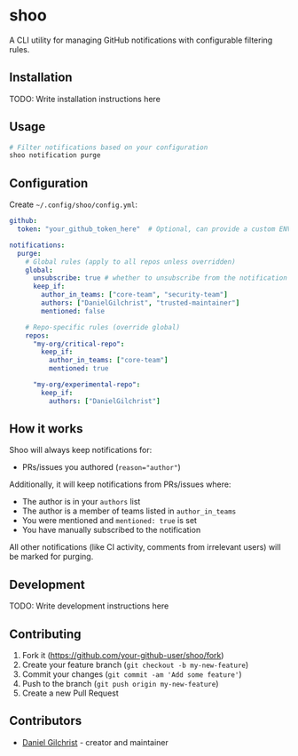 # shoo

A CLI utility for managing GitHub notifications with configurable filtering rules.

## Installation

TODO: Write installation instructions here

## Usage

```bash
# Filter notifications based on your configuration
shoo notification purge
```

## Configuration

Create `~/.config/shoo/config.yml`:

```yaml
github:
  token: "your_github_token_here"  # Optional, can provide a custom ENV variable with your token or just set SHOO_GITHUB_TOKEN

notifications:
  purge:
    # Global rules (apply to all repos unless overridden)
    global:
      unsubscribe: true # whether to unsubscribe from the notification so it never doesn't come back, default: false
      keep_if:
        author_in_teams: ["core-team", "security-team"]
        authors: ["DanielGilchrist", "trusted-maintainer"]
        mentioned: false

    # Repo-specific rules (override global)
    repos:
      "my-org/critical-repo":
        keep_if:
          author_in_teams: ["core-team"]
          mentioned: true

      "my-org/experimental-repo":
        keep_if:
          authors: ["DanielGilchrist"]
```

## How it works

Shoo will always keep notifications for:
- PRs/issues you authored (`reason="author"`)

Additionally, it will keep notifications from PRs/issues where:
- The author is in your `authors` list
- The author is a member of teams listed in `author_in_teams`
- You were mentioned and `mentioned: true` is set
- You have manually subscribed to the notification

All other notifications (like CI activity, comments from irrelevant users) will be marked for purging.

## Development

TODO: Write development instructions here

## Contributing

1. Fork it (<https://github.com/your-github-user/shoo/fork>)
2. Create your feature branch (`git checkout -b my-new-feature`)
3. Commit your changes (`git commit -am 'Add some feature'`)
4. Push to the branch (`git push origin my-new-feature`)
5. Create a new Pull Request

## Contributors

- [Daniel Gilchrist](https://github.com/your-github-user) - creator and maintainer
